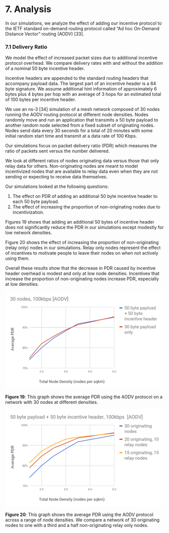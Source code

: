 # 7. Analysis

In our simulations, we analyze the effect of adding our incentive protocol to the IETF standard on-demand routing protocol called “Ad hoc On-Demand Distance Vector” routing \(AODV\) \[33\].

### 7.1 Delivery Ratio

We model the effect of increased packet sizes due to additional incentive protocol overhead. We compare delivery rates with and without the addition of a nominal 50 byte incentive header.

Incentive headers are appended to the standard routing headers that accompany payload data. The largest part of an incentive header is a 64 byte signature. We assume additional hint information of approximately 6 bytes plus 4 bytes per hop with an average of 3 hops for an estimated total of 100 bytes per incentive header.

We use an ns-3 \[34\] simulation of a mesh network composed of 30 nodes running the AODV routing protocol at different node densities. Nodes randomly move and run an application that transmits a 50 byte payload to another random node selected from a fixed subset of originating nodes. Nodes send data every 30 seconds for a total of 20 minutes with some initial random start time and transmit at a data rate of 100 Kbps.

Our simulations focus on packet delivery ratio \(PDR\) which measures the ratio of packets sent versus the number delivered.

We look at different ratios of nodes originating data versus those that only relay data for others. Non-originating nodes are meant to model incentivized nodes that are available to relay data even when they are not sending or expecting to receive data themselves.

Our simulations looked at the following questions:

1. The effect on PDR of adding an additional 50 byte incentive header to each 50 byte payload.
2. The effect of increasing the proportion of non-originating nodes due to incentivization.

Figures 19 shows that adding an additional 50 bytes of incentive header does not significantly reduce the PDR in our simulations except modestly for low network densities.

Figure 20 shows the effect of increasing the proportion of non-originating \(relay only\) nodes in our simulations. Relay only nodes represent the effect of incentives to motivate people to leave their nodes on when not actively using them.

Overall these results show that the decrease in PDR caused by incentive header overhead is modest and only at low node densities. Incentives that increase the proportion of non-originating nodes increase PDR, especially at low densities.

![Chart](../.gitbook/assets/19.png)

**Figure 19**: This graph shows the average PDR using the AODV protocol on a network with 30 nodes at different densities.

![Chart](../.gitbook/assets/20.png)

**Figure 20**: This graph shows the average PDR using the AODV protocol across a range of node densities. We compare a network of 30 originating nodes to one with a third and a half non-originating relay only nodes.

